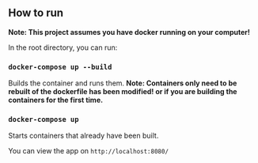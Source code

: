 ## How to run

**Note: This project assumes you have docker running on your computer!**

In the root directory, you can run:

### `docker-compose up --build`

Builds the container and runs them.
**Note: Containers only need to be rebuilt of the dockerfile has been modified! or if you are building the containers for the first time.**


### `docker-compose up`

Starts containers that already have been built.

You can view the app on `http://localhost:8080/`
